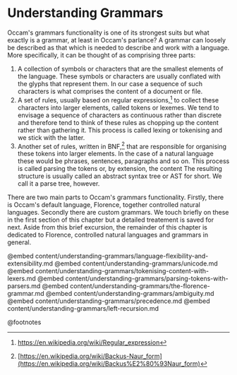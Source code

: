# Understanding Grammars

Occam's grammars functionality is one of its strongest suits but what exactly is a grammar, at least in Occam's parlance?
A grammar can loosely be described as that which is needed to describe and work with a language.
More specifically, it can be thought of as comprising three parts:

1. A collection of symbols or characters that are the smallest elements of the language. 
These symbols or characters are usually conflated with the glyphs that represent them. 
In our case a sequence of such characters is what comprises the content of a document or file. 
2. A set of rules, usually based on regular expressions,[^regular-expressions] to collect these characters into larger elements, called tokens or lexemes. 
We tend to envisage a sequence of characters as continuous rather than discrete and therefore tend to think of these rules as chopping up the content rather than gathering it. 
This process is called lexing or tokenising and we stick with the latter. 
3. Another set of rules, written in BNF,[^bnf] that are responsible for organising these tokens into larger elements. 
In the case of a natural language these would be phrases, sentences, paragraphs and so on. 
This process is called parsing the tokens or, by extension, the content The resulting structure is usually called an abstract syntax tree or AST for short. 
We call it a parse tree, however.

There are two main parts to Occam's grammars functionality.
Firstly, there is Occam's default language, Florence, together controlled natural languages.
Secondly there are custom grammars.
We touch briefly on these in the first section of this chapter but a detailed treatement is saved for next.
Aside from this brief excursion, the remainder of this chapter is dedicated to Florence, controlled natural languages and grammars in general.

@embed content/understanding-grammars/language-flexibility-and-extensibility.md
@embed content/understanding-grammars/unicode.md
@embed content/understanding-grammars/tokenising-content-with-lexers.md
@embed content/understanding-grammars/parsing-tokens-with-parsers.md
@embed content/understanding-grammars/the-florence-grammar.md
@embed content/understanding-grammars/ambiguity.md
@embed content/understanding-grammars/precedence.md
@embed content/understanding-grammars/left-recursion.md

[^bnf]: [https://en.wikipedia.org/wiki/Backus-Naur_form](https://en.wikipedia.org/wiki/Backus%E2%80%93Naur_form)

[^regular-expressions]: https://en.wikipedia.org/wiki/Regular_expression

@footnotes
